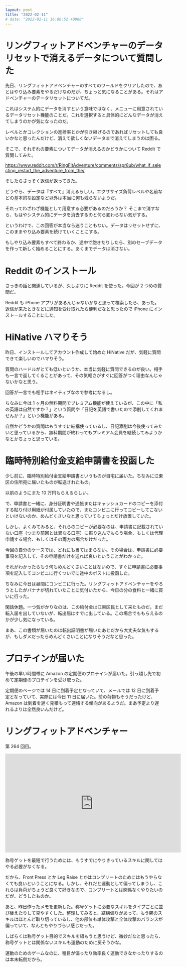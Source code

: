 ```yaml
---
layout: post
title: "2022-02-11"
# date: "2022-02-11 16:00:52 +0900"
---
```


# リングフィットアドベンチャーのデータリセットで消えるデータについて質問した
先日、リングフィットアドベンチャーのすべてのワールドをクリアしたので、あとはやり込み要素をやるだけなのだが、ちょっと気になることがある。それはアドベンチャーのデータリセットについてだ。

これはシステム的にデータを消すという意味ではなく、メニューに用意されているデータリセット機能のことだ。これを選択すると具体的にどんなデータが消えてしまうのかが気になったのだ。

レベルとかコレクションの進捗率とかが引き継げるのであればリセットしても良いかなと思ったんだけど、消えて欲しくないデータまで消えてしまうのは困る。

そこで、それぞれの要素についてデータが消えるのかどうかについて Reddit で質問してみた。

https://www.reddit.com/r/RingFitAdventure/comments/spr8ub/what_if_selecting_restart_the_adventure_from_the/

そしたらさっそく返信が返ってきた。

どうやら、データは『すべて』消えるらしい。エクササイズ負荷レベルや名前などの基本的な設定など以外は本当に何も残らないようだ。

それってわざわざ機能として用意する必要があるのだろうか？ そこまで消すなら、もはやシステム的にデータを消去するのと何ら変わらない気がする。

というわけで、この回答が本当なら迷うこともない。データはリセットせずに、このままやり込み要素を続けていくことにする。

もしやり込み要素もすべて終わるか、途中で飽きたりしたら、別のセーブデータを作って新しく始めることにする。あくまでデータは消さない。





# Reddit のインストール
さっきの話と関連しているが、久しぶりに Reddit を使った。今回が 2 つめの質問だ。

Reddit も iPhone アプリがあるんじゃないかなと思って検索したら、あった。返信が来たときなどに通知を受け取れたら便利だなと思ったので iPhone にインストールすることにした。





# HiNative ハマりそう
昨日、インストールしてアカウント作成して始めた HiNative だが、気軽に質問できて楽しいのでハマりそう。

質問のハードルがとても低いというか、本当に気軽に質問できるのが良い。相手も一言で返してくることがあって、その気軽さがすぐに回答がつく理由なんじゃないかなと思う。

回答が一言でも相手はネイティブなので参考になるし。

ちなみに今は 1 ヶ月の無料期間でプレミアム機能が使えているが、この中に「私の英語は自然ですか？」という質問や「日記を英語で書いたので添削してくれませんか？」という機能がある。

自然かどうかの質問はもうすでに結構使っているし、日記添削は今後使ってみたいと思っているから、無料期間が終わってもプレミアム会員を継続してみようかなとかちょっと思っている。





# 臨時特別給付金支給申請書を投函した
少し前に、臨時特別給付金支給申請書というものが自宅に届いた。ちなみに江東区の住所宛に届いたものが転送されたもの。

以前のようにまた 10 万円もらえるらしい。

で、申請書と一緒に、身分証明書や通帳またはキャッシュカードのコピーを添付する貼り付け用紙が付属していたので、またコンビニに行ってコピーしてこないといけないのか、めんどくさいなと思っていてちょっとだけ放置していた。

しかし、よくみてみると、それらのコピーが必要なのは、申請書に記載されていない口座（つまり前回とは異なる口座）に振り込んでもらう場合、もしくは代理申請する場合、もしくはその両方の場合だけだった。

今回の自分のケースでは、どれにも当てはまらない。その場合は、申請書に必要事項を記入して、その申請書だけを送れば良いということがわかった。

それがわかったらもう何もめんどくさいことはないので、すぐに申請書に必要事項を記入してコンビニに行くついでに途中のポストに投函した。

ちなみに今日は昼間にコンビニに行った。リングフィットアドベンチャーをやろうとしたがバナナが切れていたことに気付いたから、今日の分の食料と一緒に買いに行った。

閑話休題。一つ気がかりなのは、この給付金は江東区民として来たものだ。まだ転入届を出していないが、転出届はすでに出している。この場合でももらえるのかが少し気になっている。

まあ、この書類が届いたのは転出証明書が届いたあとだから大丈夫な気もするが、もしダメだったらめんどくさいことになりそうだなと思った。





# プロテインが届いた
午後の早い時間帯に Amazon の定期便のプロテインが届いた。引っ越し先で初めて定期便のプロテインを受け取った。

定期便のページでは 14 日に到着予定となっていて、メールでは 12 日に到着予定となっていて、実際には今日 11 日に届いた。前の荷物もそうだったけど、Amazon は到着を遅く見積もって連絡する傾向があるようだ。まあ予定より遅れるよりは全然良いんだけど。




# リングフィットアドベンチャー
第 264 回目。

<iframe width="560" height="315" src="https://www.youtube.com/embed/8TXcVaZ0ioA" title="YouTube video player" frameborder="0" allow="accelerometer; autoplay; clipboard-write; encrypted-media; gyroscope; picture-in-picture" allowfullscreen></iframe>

称号ゲットを最短で行うためには、もうすでにやりきっているスキルに関してはやる必要がなくなる。

だから、Front Press とか Leg Raise とかはコンプリートのためにはもうやらなくても良いということになる。しかし、それだと運動として偏ってしまうし、これらは負荷がちょうど良くて好きなので、コンプリートとは関係なくやりたいのだが、どうしたものか。

あと、昨日作ったメモを更新した。称号ゲットに必要なスキルをタイプごとに並び替えたりして見やすくした。整理してみると、結構偏りがあって、もう腕のスキルはほとんど取り切っているし、他の部位も単体攻撃と全体攻撃のバランスが偏っていて、なんともやりづらい感じだった。

しばらくは称号ゲット目的でスキルを組もうと思うけど、微妙だなと思ったら、称号ゲットとは関係ないスキルも運動のために戻そうかな。

運動のためのゲームなのに、種目が偏ったり効率良く運動できなかったりするのは本末転倒だから。














